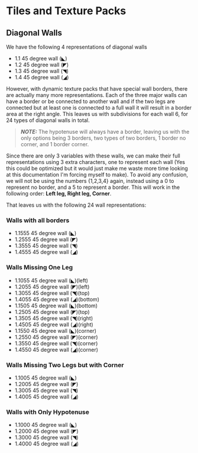 # Tiles and Texture Packs


## Diagonal Walls

We have the following 4 representations of diagonal walls
* 1.1	45 degree wall (◣)
* 1.2	45 degree wall (◤)
* 1.3	45 degree wall (◥)
* 1.4	45 degree wall (◢)

However, with dynamic texture packs that have special wall borders, there are actually many more representations. Each of the three major walls can have a border or be connected to another wall and if the two legs are connected but at least one is connected to a full wall it will result in a border area at the right angle. This leaves us with  subdivisions for each wall 6, for 24 types of diagonal walls in total.
> **_NOTE:_**  The hypotenuse will always have a border, leaving us with the only options being 3 borders, two types of two borders, 1 border no corner, and 1 border corner.

Since there are only 3 variables with these walls, we can make their full representations using 3 extra characters, one to represent each wall (Yes this could be optimized but it would just make me waste more time looking at this documentation I'm forcing myself to make). To avoid any confusion, we will not be using the numbers {1,2,3,4} again, instead using a 0 to represent no border, and a 5 to represent a border. This will work in the following order: **Left leg, Right leg, Corner**.

That leaves us with the following 24 wall representations: 
### Walls with all borders
* 1.1555	45 degree wall (◣)
* 1.2555	45 degree wall (◤)
* 1.3555	45 degree wall (◥)
* 1.4555	45 degree wall (◢)

### Walls Missing One Leg
* 1.1055	45 degree wall (◣)(left)
* 1.2055	45 degree wall (◤)(left)
* 1.3055	45 degree wall (◥)(top)
* 1.4055	45 degree wall (◢)(bottom)
* 1.1505	45 degree wall (◣)(bottom)
* 1.2505	45 degree wall (◤)(top)
* 1.3505	45 degree wall (◥)(right)
* 1.4505	45 degree wall (◢)(right)
* 1.1550	45 degree wall (◣)(corner)
* 1.2550	45 degree wall (◤)(corner)
* 1.3550	45 degree wall (◥)(corner)
* 1.4550	45 degree wall (◢)(corner)

### Walls Missing Two Legs but with Corner
* 1.1005	45 degree wall (◣)
* 1.2005	45 degree wall (◤)
* 1.3005	45 degree wall (◥)
* 1.4005	45 degree wall (◢)

### Walls with Only Hypotenuse
* 1.1000	45 degree wall (◣)
* 1.2000	45 degree wall (◤)
* 1.3000	45 degree wall (◥)
* 1.4000	45 degree wall (◢)
